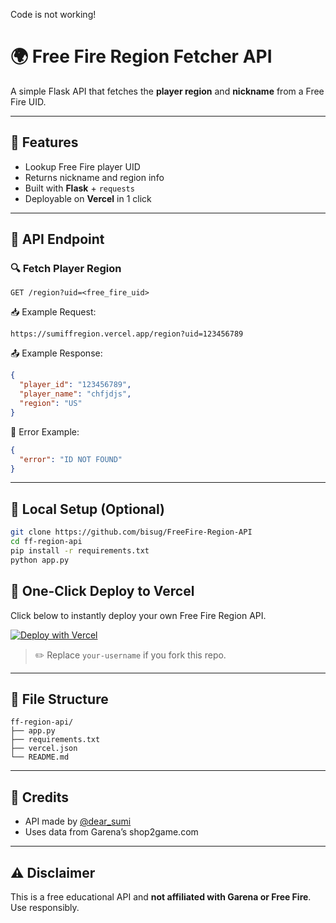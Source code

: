 Code is not working!

# 🌍 Free Fire Region Fetcher API

A simple Flask API that fetches the **player region** and **nickname** from a Free Fire UID.

---

## 📌 Features

- Lookup Free Fire player UID
- Returns nickname and region info
- Built with **Flask** + `requests`
- Deployable on **Vercel** in 1 click

---

## 📂 API Endpoint

### 🔍 Fetch Player Region

```
GET /region?uid=<free_fire_uid>
```

📥 Example Request:
```
https://sumiffregion.vercel.app/region?uid=123456789
```

📤 Example Response:
```json
{
  "player_id": "123456789",
  "player_name": "chfjdjs",
  "region": "US"
}
```

📛 Error Example:
```json
{
  "error": "ID NOT FOUND"
}
```

---

## 🧪 Local Setup (Optional)

```bash
git clone https://github.com/bisug/FreeFire-Region-API
cd ff-region-api
pip install -r requirements.txt
python app.py

```
## 🔗 One-Click Deploy to Vercel

Click below to instantly deploy your own Free Fire Region API.

[![Deploy with Vercel](https://vercel.com/button)](https://vercel.com/new/import?s=https://github.com/bisug/FreeFire-Region-API)

> ✏️ Replace `your-username` if you fork this repo.

---

## 📁 File Structure

```
ff-region-api/
├── app.py
├── requirements.txt
├── vercel.json
└── README.md
```

---

## 🙏 Credits

- API made by [@dear_sumi](https://t.me/dear_sumi)
- Uses data from Garena’s shop2game.com

---

## ⚠️ Disclaimer

This is a free educational API and **not affiliated with Garena or Free Fire**. Use responsibly.

